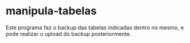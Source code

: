 # manipula-tabelas
Este programa faz o backup das tabelas indicadas dentro no mesmo, e pode realizar o upload do backup posteriormente. 
